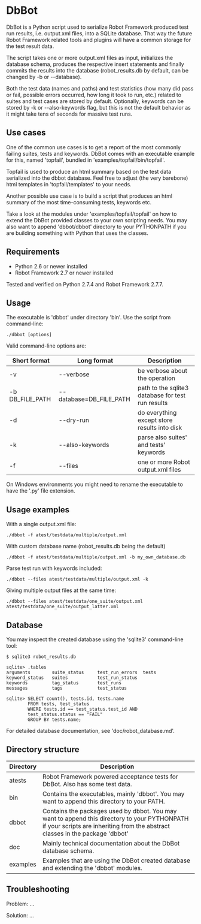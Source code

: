 DbBot
=====

DbBot is a Python script used to serialize Robot Framework produced test run results,
i.e. output.xml files, into a SQLite database. That way the future Robot Framework
related tools and plugins will have a common storage for the test result data.

The script takes one or more output.xml files as input, initializes the
database schema, produces the respective insert statements and finally commits the results
into the database (robot_results.db by default, can be changed by -b or --database).

Both the test data (names and paths) and test statistics (how many did pass or fail,
possible errors occurred, how long it took to run, etc.) related to suites and test cases
are stored by default. Optionally, keywords can be stored by -k or --also-keywords flag, but
this is not the default behavior as it might take tens of seconds for massive test runs.


Use cases
---------
One of the common use cases is to get a report of the most commonly failing suites,
tests and keywords. DbBot comes with an executable example for this, named 'topfail',
bundled in 'examples/topfail/bin/topfail'.

Topfail is used to produce an html summary based on the test data serialized
into the dbbot database. Feel free to adjust (the very barebone) html templates
in 'topfail/templates' to your needs.

Another possible use case is to build a script that produces an html
summary of the most time-consuming tests, keywords etc.

Take a look at the modules under 'examples/topfail/topfail' on how to extend the
DbBot provided classes to your own scripting needs. You may also want to append
'dbbot/dbbot' directory to your PYTHONPATH if you are building something with
Python that uses the classes.


Requirements
------------

* Python 2.6 or newer installed
* Robot Framework 2.7 or newer installed

Tested and verified on Python 2.7.4 and Robot Framework 2.7.7.


Usage
-----
The executable is 'dbbot' under directory 'bin'. Use the script from command-line:

    ./dbbot [options]

Valid command-line options are:

Short format    | Long format             | Description
--------------- |-------------------------| ------------------------------------------
-v              | --verbose               | be verbose about the operation
-b DB_FILE_PATH | --database=DB_FILE_PATH | path to the sqlite3 database for test run results
-d              | --dry-run               | do everything except store results into disk
-k              | --also-keywords         | parse also suites' and tests' keywords
-f              | --files                 | one or more Robot output.xml files

On Windows environments you might need to rename the executable to have the '.py' file extension.


Usage examples
--------------

With a single output.xml file:

    ./dbbot -f atest/testdata/multiple/output.xml

With custom database name (robot_results.db being the default)

    ./dbbot -f atest/testdata/multiple/output.xml -b my_own_database.db

Parse test run with keywords included:

    ./dbbot --files atest/testdata/multiple/output.xml -k

Giving multiple output files at the same time:

    ./dbbot --files atest/testdata/one_suite/output.xml atest/testdata/one_suite/output_latter.xml


Database
--------

You may inspect the created database using the 'sqlite3' command-line tool:

    $ sqlite3 robot_results.db

    sqlite> .tables
    arguments        suite_status     test_run_errors  tests
    keyword_status   suites           test_run_status
    keywords         tag_status       test_runs
    messages         tags             test_status

    sqlite> SELECT count(), tests.id, tests.name
            FROM tests, test_status
            WHERE tests.id == test_status.test_id AND
            test_status.status == "FAIL"
            GROUP BY tests.name;

For detailed database documentation, see 'doc/robot_database.md'.


Directory structure
-------------------

Directory | Description
----------|------------
atests    | Robot Framework powered acceptance tests for DbBot. Also has some test data.
bin       | Contains the executables, mainly 'dbbot'. You may want to append this directory to your PATH.
dbbot     | Contains the packages used by dbbot. You may want to append this directory to your PYTHONPATH if your scripts are inheriting from the abstract classes in the package 'dbbot'
doc       | Mainly technical documentation about the DbBot database schema.
examples  | Examples that are using the DbBot created database and extending the 'dbbot' modules.


Troubleshooting
---------------

Problem: ...

Solution: ...
